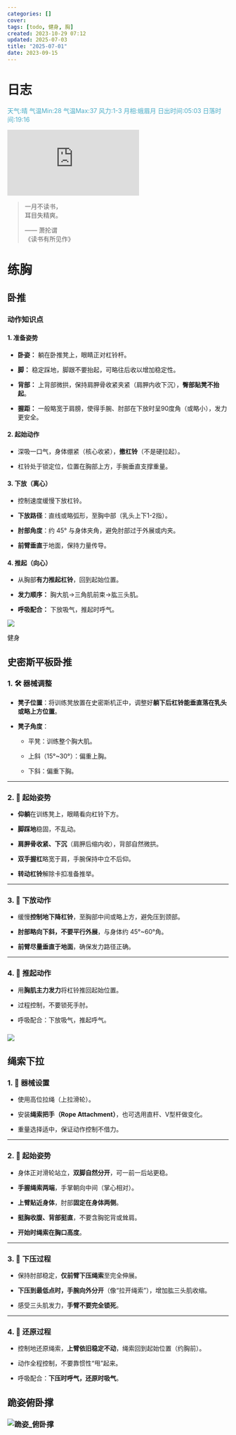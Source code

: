 ```yaml
---
categories: []
cover: 
tags: [todo, 健身, 胸]
created: 2023-10-29 07:12
updated: 2025-07-03
title: "2025-07-01"
date: 2023-09-15
---
```

# 日志


<font color="#4bacc6">天气:晴  气温Min:28  气温Max:37  风力:1-3  月相:蛾眉月  日出时间:05:03  日落时间:19:16</font>

![Bing 每次随机图](https://bing.img.run/rand.php)

> 一月不读书，  
> 耳目失精爽。  
> 
> —— 萧抡谓  
> 《读书有所见作》


# 练胸
##  卧推
### 动作知识点
#### 1. **准备姿势**

- **卧姿：** 躺在卧推凳上，眼睛正对杠铃杆。
    
- **脚：** 稳定踩地，脚跟不要抬起，可略往后收以增加稳定性。
    
- **背部：** 上背部微拱，保持肩胛骨收紧夹紧（肩胛内收下沉），**臀部贴凳不抬起**。
    
- **握距：** 一般略宽于肩膀，使得手腕、肘部在下放时呈90度角（或略小），发力更安全。
    

#### 2. **起始动作**

- 深吸一口气，身体绷紧（核心收紧），**撤杠铃**（不是硬拉起）。
    
- 杠铃处于锁定位，位置在胸部上方，手腕垂直支撑重量。
    

#### 3. **下放（离心）**

- 控制速度缓慢下放杠铃。
    
- **下放路径**：直线或略弧形，至胸中部（乳头上下1-2指）。
    
- **肘部角度**：约 45° 与身体夹角，避免肘部过于外展或内夹。
    
- **前臂垂直**于地面，保持力量传导。
    

#### 4. **推起（向心）**

- 从胸部**有力推起杠铃**，回到起始位置。
    
- **发力顺序：** 胸大肌→三角肌前束→肱三头肌。
    
- **呼吸配合：** 下放吸气，推起时呼气。


![]( https://www.bilibili.com/video/BV1kx4y1U714/?spm_id_from=333.337.search-card.all.click&vd_source=0dad7cc197432b758e30a932d87b30cf )



健身


##   史密斯平板卧推
### 1. 🛠 **器械调整**

- **凳子位置**：将训练凳放置在史密斯机正中，调整好**躺下后杠铃能垂直落在乳头或略上方位置**。
    
- **凳子角度**：
    
    - 平凳：训练整个胸大肌。
        
    - 上斜（15°~30°）：偏重上胸。
        
    - 下斜：偏重下胸。
        

---

### 2. 📌 **起始姿势**

- **仰躺**在训练凳上，眼睛看向杠铃下方。
    
- **脚踩地**稳固，不乱动。
    
- **肩胛骨收紧、下沉**（肩胛后缩内收），背部自然微拱。
    
- **双手握杠**略宽于肩，手腕保持中立不后仰。
    
- **转动杠铃**解除卡扣准备推举。
    

---

### 3. 🔽 **下放动作**

- 缓慢**控制地下降杠铃**，至胸部中间或略上方，避免压到颈部。
    
- **肘部略向下斜，不要平行外展**，与身体约 45°~60°角。
    
- **前臂尽量垂直于地面**，确保发力路径正确。
    

---

### 4. 🔼 **推起动作**

- 用**胸肌主力发力**将杠铃推回起始位置。
    
- 过程控制，不要锁死手肘。
    
- 呼吸配合：下放吸气，推起呼气。

### ![]( https://www.bilibili.com/video/BV1GE421A7xi/?spm_id_from=333.337.search-card.all.click&vd_source=0dad7cc197432b758e30a932d87b30cf )


##  绳索下拉

### 1. 🔧 **器械设置**

- 使用高位拉绳（上拉滑轮）。
    
- 安装**绳索把手（Rope Attachment）**，也可选用直杆、V型杆做变化。
    
- 重量选择适中，保证动作控制不借力。
    

---

### 2. 🏁 **起始姿势**

- 身体正对滑轮站立，**双脚自然分开**，可一前一后站更稳。
    
- **手握绳索两端**，手掌朝向中间（掌心相对）。
    
- **上臂贴近身体**，肘部**固定在身体两侧**。
    
- **挺胸收腹、背部挺直**，不要含胸驼背或耸肩。
    
- **开始时绳索在胸口高度**。
    

---

### 3. 🔽 **下压过程**

- 保持肘部稳定，**仅前臂下压绳索**至完全伸展。
    
- **下压到最低点时，手腕向外分开**（像“拉开绳索”），增加肱三头肌收缩。
    
- 感受三头肌发力，**手臂不要完全锁死**。
    

---

### 4. 🔼 **还原过程**

- 控制地还原绳索，**上臂依旧稳定不动**，绳索回到起始位置（约胸前）。
    
- 动作全程控制，不要靠惯性“甩”起来。
    
- 呼吸配合：**下压时呼气，还原时吸气**。

##  跪姿俯卧撑

### ![跪姿_俯卧撑](https://www.bilibili.com/video/BV1pN4y157rD/)
